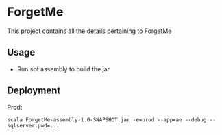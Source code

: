# ForgetMe
This project contains all the details pertaining to ForgetMe

## Usage

* Run sbt assembly to build the jar

## Deployment

Prod: 
```
scala ForgetMe-assembly-1.0-SNAPSHOT.jar -e=prod --app=ae --debug --sqlserver.pwd=... 
```
